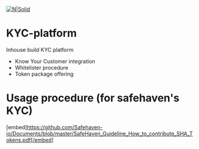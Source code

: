 [![N|Solid](https://safehaven.io/img/logo_color.png)](https://safehaven.io/)


# KYC-platform
Inhouse build KYC platform

  - Know Your Customer integration
  - Whitelister procedure
  - Token package offering

# Usage procedure (for safehaven's KYC)

[embed]https://github.com/Safehaven-io/Documents/blob/master/SafeHaven_Guideline_How_to_contribute_SHA_Tokens.pdf[/embed]
